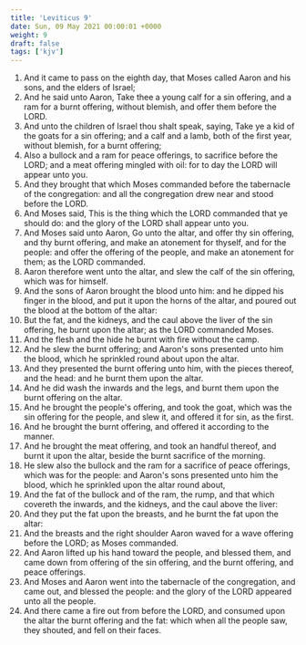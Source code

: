 ```yaml
---
title: 'Leviticus 9'
date: Sun, 09 May 2021 00:00:01 +0000
weight: 9
draft: false
tags: ['kjv'] 
---
```


1. And it came to pass on the eighth day, that Moses called Aaron and his sons, and the elders of Israel;
2. And he said unto Aaron, Take thee a young calf for a sin offering, and a ram for a burnt offering, without blemish, and offer them before the LORD.
3. And unto the children of Israel thou shalt speak, saying, Take ye a kid of the goats for a sin offering; and a calf and a lamb, both of the first year, without blemish, for a burnt offering;
4. Also a bullock and a ram for peace offerings, to sacrifice before the LORD; and a meat offering mingled with oil: for to day the LORD will appear unto you.
5. And they brought that which Moses commanded before the tabernacle of the congregation: and all the congregation drew near and stood before the LORD.
6. And Moses said, This is the thing which the LORD commanded that ye should do: and the glory of the LORD shall appear unto you.
7. And Moses said unto Aaron, Go unto the altar, and offer thy sin offering, and thy burnt offering, and make an atonement for thyself, and for the people: and offer the offering of the people, and make an atonement for them; as the LORD commanded.
8. Aaron therefore went unto the altar, and slew the calf of the sin offering, which was for himself.
9. And the sons of Aaron brought the blood unto him: and he dipped his finger in the blood, and put it upon the horns of the altar, and poured out the blood at the bottom of the altar:
10. But the fat, and the kidneys, and the caul above the liver of the sin offering, he burnt upon the altar; as the LORD commanded Moses.
11. And the flesh and the hide he burnt with fire without the camp.
12. And he slew the burnt offering; and Aaron's sons presented unto him the blood, which he sprinkled round about upon the altar.
13. And they presented the burnt offering unto him, with the pieces thereof, and the head: and he burnt them upon the altar.
14. And he did wash the inwards and the legs, and burnt them upon the burnt offering on the altar.
15. And he brought the people's offering, and took the goat, which was the sin offering for the people, and slew it, and offered it for sin, as the first.
16. And he brought the burnt offering, and offered it according to the manner.
17. And he brought the meat offering, and took an handful thereof, and burnt it upon the altar, beside the burnt sacrifice of the morning.
18. He slew also the bullock and the ram for a sacrifice of peace offerings, which was for the people: and Aaron's sons presented unto him the blood, which he sprinkled upon the altar round about,
19. And the fat of the bullock and of the ram, the rump, and that which covereth the inwards, and the kidneys, and the caul above the liver:
20. And they put the fat upon the breasts, and he burnt the fat upon the altar:
21. And the breasts and the right shoulder Aaron waved for a wave offering before the LORD; as Moses commanded.
22. And Aaron lifted up his hand toward the people, and blessed them, and came down from offering of the sin offering, and the burnt offering, and peace offerings.
23. And Moses and Aaron went into the tabernacle of the congregation, and came out, and blessed the people: and the glory of the LORD appeared unto all the people.
24. And there came a fire out from before the LORD, and consumed upon the altar the burnt offering and the fat: which when all the people saw, they shouted, and fell on their faces.
